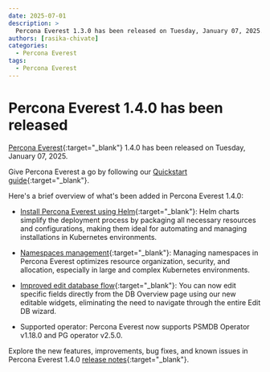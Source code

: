 ```yaml
---
date: 2025-07-01
description: >
  Percona Everest 1.3.0 has been released on Tuesday, January 07, 2025.
authors: [rasika-chivate]
categories:
  - Percona Everest
tags:
  - Percona Everest
---
```


# Percona Everest 1.4.0 has been released

<!-- more -->

[Percona Everest](https://docs.percona.com/everest/index.html){:target="_blank"} 1.4.0 has been released on Tuesday, January 07, 2025. 

Give Percona Everest a go by following our [Quickstart guide](https://docs.percona.com/everest/quick-install.html){:target="_blank"}.


Here's a brief overview of what's been added in Percona Everest 1.4.0:

- [Install Percona Everest using Helm](https://docs.percona.com/everest/install/install_everest_helm_charts.html){:target="_blank"}: Helm charts simplify the deployment process by packaging all necessary resources and configurations, making them ideal for automating and managing installations in Kubernetes environments.

- [Namespaces management](https://docs.percona.com/everest/administer/manage_namespaces.html){:target="_blank"}: Managing namespaces in Percona Everest optimizes resource organization, security, and allocation, especially in large and complex Kubernetes environments. 

- [Improved edit database flow](https://docs.percona.com/everest/release-notes/Percona-Everest-1.4.0-%282025-01-07%29.html#__tabbed_1_3){:target="_blank"}: You can now edit specific fields directly from the DB Overview page using our new editable widgets, eliminating the need to navigate through the entire Edit DB wizard.

- Supported operator: Percona Everest now supports PSMDB Operator v1.18.0 and PG operator v2.5.0.

Explore the new features, improvements, bug fixes, and known issues in Percona Everest 1.4.0 [release notes](https://docs.percona.com/everest/release-notes/Percona-Everest-1.4.0-%282025-01-07%29.html){:target="_blank"}.


